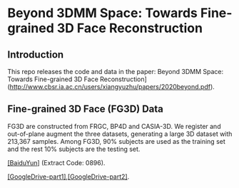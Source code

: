 # Beyond 3DMM Space: Towards Fine-grained 3D Face Reconstruction

## Introduction
This repo releases the code and data in the paper: Beyond 3DMM Space: Towards Fine-grained 3D Face Reconstruction](http://www.cbsr.ia.ac.cn/users/xiangyuzhu/papers/2020beyond.pdf). 


## Fine-grained 3D Face (FG3D) Data
FG3D are constructed from FRGC, BP4D and CASIA-3D. We register and out-of-plane augment the three datasets, generating a large 3D dataset with 213,367 samples. Among FG3D, 90% subjects are used as the training set and the rest 10\% subjects are the testing set. 

[[BaiduYun]](https://pan.baidu.com/s/1HDjIIlKz-Z3gfnr8FEBk4A) (Extract Code: 0896).

[[GoogleDrive-part1]](https://drive.google.com/drive/folders/1zmyekrHABO-eykloxM1z0TRiXTm7oM3r?usp=sharing),[[GoogleDrive-part2]](https://drive.google.com/drive/folders/1A6spIFydKoCOaINHNVb_wsSOq_7WDvvl?usp=sharing).
